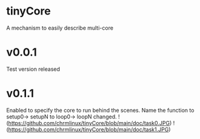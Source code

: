 # tinyCore
A mechanism to easily describe multi-core
# v0.0.1
Test version released
# v0.1.1
Enabled to specify the core to run behind the scenes.
Name the function 
to setup0-> setupN
to loop0-> loopN
changed.
!(https://github.com/chrmlinux/tinyCore/blob/main/doc/task0.JPG)
!(https://github.com/chrmlinux/tinyCore/blob/main/doc/task1.JPG)

